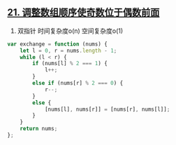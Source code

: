 ## [21. 调整数组顺序使奇数位于偶数前面](https://leetcode.cn/problems/diao-zheng-shu-zu-shun-xu-shi-qi-shu-wei-yu-ou-shu-qian-mian-lcof/)

1. 双指针 时间复杂度o(n) 空间复杂度o(1)
```js
var exchange = function (nums) {
    let l = 0, r = nums.length - 1;
    while (l < r) {
        if (nums[l] % 2 === 1) {
            l++;
        }
        else if (nums[r] % 2 === 0) {
            r--;
        }
        else {
            [nums[l], nums[r]] = [nums[r], nums[l]];
        }
    }
    return nums;
};
```
